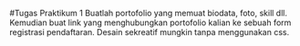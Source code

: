 #Tugas Praktikum 1
Buatlah portofolio yang memuat biodata, foto, skill dll. Kemudian buat link yang menghubungkan portofolio kalian ke sebuah form registrasi pendaftaran. Desain sekreatif mungkin tanpa menggunakan css.
